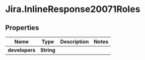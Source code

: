 # Jira.InlineResponse20071Roles

## Properties

Name | Type | Description | Notes
------------ | ------------- | ------------- | -------------
**developers** | **String** |  | 


